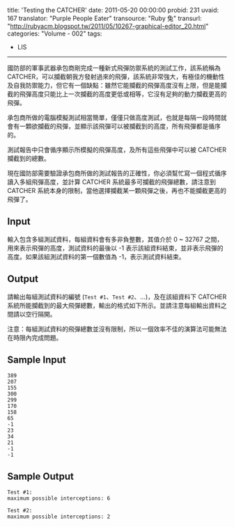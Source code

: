 title: 'Testing the CATCHER'
date: 2011-05-20 00:00:00
probid: 231
uvaid: 167
translator: "Purple People Eater"
transource: "Ruby 兔"
transurl: "http://rubyacm.blogspot.tw/2011/05/10267-graphical-editor_20.html"
categories: "Volume - 002"
tags:
- LIS
---

國防部的軍事武器承包商剛完成一種新式飛彈防禦系統的測試工作，該系統稱為 CATCHER，可以攔截朝我方發射過來的飛彈，該系統非常強大，有極佳的機動性及自我防禦能力，但它有一個缺點：雖然它能攔截的飛彈高度沒有上限，但是能攔截的飛彈高度只能比上一次攔截的高度更低或相等，它沒有足夠的動力攔截更高的飛彈。

承包商所做的電腦模擬測試相當簡單，僅僅只做高度測試，也就是每隔一段時間就會有一顆欲攔截的飛彈，並顯示該飛彈可以被攔截到的高度，所有飛彈都是循序的。

測試報告中只會循序顯示所模擬的飛彈高度，及所有這些飛彈中可以被 CATCHER 攔截到的總數。

現在國防部需要驗證承包商所做的測試報告的正確性，你必須幫忙寫一個程式循序讀入多組飛彈高度，並計算 CATCHER 系統最多可攔截的飛彈總數，請注意到 CATCHER 系統本身的限制，當他選擇攔截某一顆飛彈之後，再也不能攔截更高的飛彈了。

## Input ##

輸入包含多組測試資料，每組資料會有多非負整數，其值介於 0 \~ 32767 之間，用來表示飛彈的高度，測試資料的最後以 -1 表示該組資料結束，並非表示飛彈的高度。如果該組測試資料的第一個數值為 -1，表示測試資料結束。

## Output ##

請輸出每組測試資料的編號 (`Test #1`、`Test #2`、...)，及在該組資料下 CATCHER 系統所能攔截到的最大飛彈總數，輸出的格式如下所示。並請注意每組輸出資料之間請以空行隔開。

注意：每組測試資料的飛彈總數並沒有限制，所以一個效率不佳的演算法可能無法在時限內完成問題。

## Sample Input ##

	389
	207
	155
	300
	299
	170
	158
	65
	-1
	23
	34
	21
	-1
	-1

## Sample Output ##

	Test #1:
	maximum possible interceptions: 6

	Test #2:
	maximum possible interceptions: 2